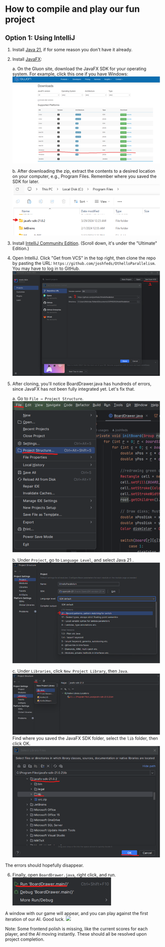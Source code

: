 # How to compile and play our fun project

## Option 1: Using IntelliJ
1. Install [Java 21](https://www.oracle.com/java/technologies/javase/jdk21-archive-downloads.html), if for some reason you don't have it already.

2. Install [JavaFX](https://gluonhq.com/products/javafx/):
    
    a. On the Gluon site, download the JavaFX SDK for your operating system. For example, click this one if you have Windows:
    ![](/images/downloadjavafx.png)

    b. After downloading the zip, extract the contents to a desired location on your computer, e.g., Program Files. Remember where you saved the SDK for later.
    ![](/images/savejavafx.png)

3. Install [IntelliJ Community Edition](https://www.jetbrains.com/idea/download/?section=windows). (Scroll down, it's under the "Ultimate" Edition.)

4. Open IntelliJ. Click "Get from VCS" in the top right, then clone the repo by pasting the URL: `https://github.com/joshfeds/OthelloParallelism`. You may have to log in to GitHub.
![](images/clone.png)

5. After cloning, you'll notice BoardDrawer.java has hundreds of errors, since JavaFX has not been fully integrated yet. Let's fix that.

    a. Go to `File → Project Structure`.
    ![](images/projectstructure.png)

    b. Under `Project`, go to `Language Level`, and select Java 21 .
    ![](images/javaversion.png)

    c. Under `Libraries`, click `New Project Library`, then `Java`.
    ![](images/libraries.png)
    Find where you saved the JavaFX SDK folder, select the `lib` folder, then click OK.
    ![](images/javafxlib.png)

The errors should hopefully disappear.

6. Finally, open `BoardDrawer.java`, right click, and run.
![](images/run.png)

A window with our game will appear, and you can play against the first iteration of our AI. Good luck.
![](images/parathellodemo.gif)


Note: Some frontend polish is missing, like the current scores for each player, and the AI moving instantly. These should all be resolved upon project completion.
